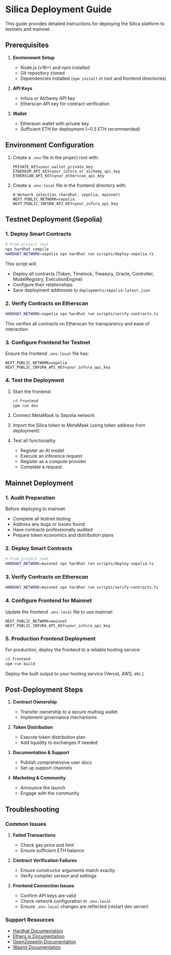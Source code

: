 # Silica Deployment Guide

This guide provides detailed instructions for deploying the Silica platform to testnets and mainnet.

## Prerequisites

1. **Environment Setup**
   - Node.js (v16+) and npm installed
   - Git repository cloned
   - Dependencies installed (`npm install` in root and frontend directories)

2. **API Keys**
   - Infura or Alchemy API key
   - Etherscan API key for contract verification

3. **Wallet**
   - Ethereum wallet with private key
   - Sufficient ETH for deployment (~0.5 ETH recommended)

## Environment Configuration

1. Create a `.env` file in the project root with:
   ```
   PRIVATE_KEY=your_wallet_private_key
   ETHEREUM_API_KEY=your_infura_or_alchemy_api_key
   ETHERSCAN_API_KEY=your_etherscan_api_key
   ```

2. Create a `.env.local` file in the frontend directory with:
   ```
   # Network selection (hardhat, sepolia, mainnet)
   NEXT_PUBLIC_NETWORK=sepolia
   NEXT_PUBLIC_INFURA_API_KEY=your_infura_api_key
   ```

## Testnet Deployment (Sepolia)

### 1. Deploy Smart Contracts

```bash
# From project root
npx hardhat compile
HARDHAT_NETWORK=sepolia npx hardhat run scripts/deploy-sepolia.ts
```

This script will:
- Deploy all contracts (Token, Timelock, Treasury, Oracle, Controller, ModelRegistry, ExecutionEngine)
- Configure their relationships
- Save deployment addresses to `deployments/sepolia-latest.json`

### 2. Verify Contracts on Etherscan

```bash
HARDHAT_NETWORK=sepolia npx hardhat run scripts/verify-contracts.ts
```

This verifies all contracts on Etherscan for transparency and ease of interaction.

### 3. Configure Frontend for Testnet

Ensure the frontend `.env.local` file has:
```
NEXT_PUBLIC_NETWORK=sepolia
NEXT_PUBLIC_INFURA_API_KEY=your_infura_api_key
```

### 4. Test the Deployment

1. Start the frontend:
   ```bash
   cd frontend
   npm run dev
   ```

2. Connect MetaMask to Sepolia network
3. Import the Silica token to MetaMask (using token address from deployment)
4. Test all functionality:
   - Register an AI model
   - Execute an inference request
   - Register as a compute provider
   - Complete a request

## Mainnet Deployment

### 1. Audit Preparation

Before deploying to mainnet:
- Complete all testnet testing
- Address any bugs or issues found
- Have contracts professionally audited
- Prepare token economics and distribution plans

### 2. Deploy Smart Contracts

```bash
# From project root
HARDHAT_NETWORK=mainnet npx hardhat run scripts/deploy-sepolia.ts
```

### 3. Verify Contracts on Etherscan

```bash
HARDHAT_NETWORK=mainnet npx hardhat run scripts/verify-contracts.ts
```

### 4. Configure Frontend for Mainnet

Update the frontend `.env.local` file to use mainnet:
```
NEXT_PUBLIC_NETWORK=mainnet
NEXT_PUBLIC_INFURA_API_KEY=your_infura_api_key
```

### 5. Production Frontend Deployment

For production, deploy the frontend to a reliable hosting service:

```bash
cd frontend
npm run build
```

Deploy the built output to your hosting service (Vercel, AWS, etc.)

## Post-Deployment Steps

1. **Contract Ownership**
   - Transfer ownership to a secure multisig wallet
   - Implement governance mechanisms

2. **Token Distribution**
   - Execute token distribution plan
   - Add liquidity to exchanges if needed

3. **Documentation & Support**
   - Publish comprehensive user docs
   - Set up support channels

4. **Marketing & Community**
   - Announce the launch
   - Engage with the community

## Troubleshooting

### Common Issues

1. **Failed Transactions**
   - Check gas price and limit
   - Ensure sufficient ETH balance

2. **Contract Verification Failures**
   - Ensure constructor arguments match exactly
   - Verify compiler version and settings

3. **Frontend Connection Issues**
   - Confirm API keys are valid
   - Check network configuration in `.env.local`
   - Ensure `.env.local` changes are reflected (restart dev server)

### Support Resources

- [Hardhat Documentation](https://hardhat.org/docs)
- [Ethers.js Documentation](https://docs.ethers.org)
- [OpenZeppelin Documentation](https://docs.openzeppelin.com)
- [Wagmi Documentation](https://wagmi.sh/) 